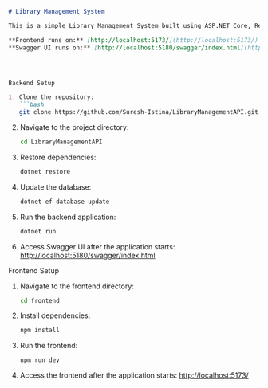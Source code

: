 

```markdown
# Library Management System

This is a simple Library Management System built using ASP.NET Core, React, TypeScript, and SQLite with Entity Framework. Documentation is available in Swagger and can be found in the `api-documentation` PDF inside the main folder.

**Frontend runs on:** [http://localhost:5173/](http://localhost:5173/)  
**Swagger UI runs on:** [http://localhost:5180/swagger/index.html](http://localhost:5180/swagger/index.html)




Backend Setup

1. Clone the repository:
   ```bash
   git clone https://github.com/Suresh-Istina/LibraryManagementAPI.git
   ```

2. Navigate to the project directory:
   ```bash
   cd LibraryManagementAPI
   ```

3. Restore dependencies:
   ```bash
   dotnet restore
   ```

4. Update the database:
   ```bash
   dotnet ef database update
   ```

5. Run the backend application:
   ```bash
   dotnet run
   ```

6. Access Swagger UI after the application starts:
   [http://localhost:5180/swagger/index.html](http://localhost:5180/swagger/index.html)



 
 Frontend Setup

1. Navigate to the frontend directory:
   ```bash
   cd frontend
   ```

2. Install dependencies:
   ```bash
   npm install
   ```

3. Run the frontend:
   ```bash
   npm run dev
   ```

4. Access the frontend after the application starts:
   [http://localhost:5173/](http://localhost:5173/)
```

